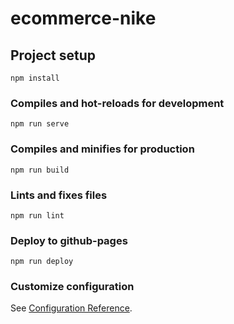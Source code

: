 # ecommerce-nike

## Project setup
```
npm install
```

### Compiles and hot-reloads for development
```
npm run serve
```

### Compiles and minifies for production
```
npm run build
```

### Lints and fixes files
```
npm run lint
```

### Deploy to github-pages
```
npm run deploy
```

### Customize configuration
See [Configuration Reference](https://cli.vuejs.org/config/).
